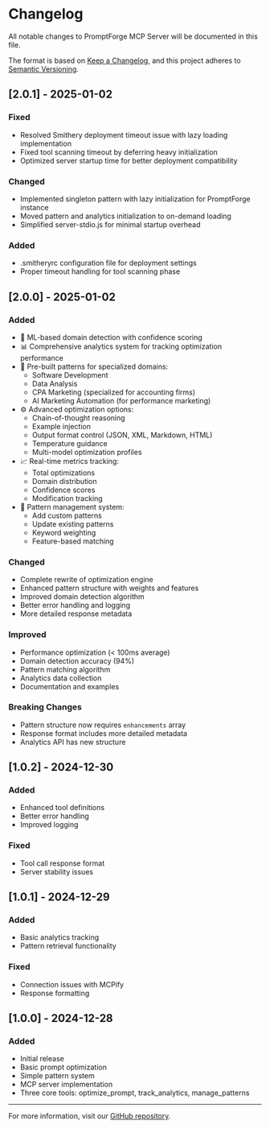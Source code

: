 # Changelog

All notable changes to PromptForge MCP Server will be documented in this file.

The format is based on [Keep a Changelog](https://keepachangelog.com/en/1.0.0/),
and this project adheres to [Semantic Versioning](https://semver.org/spec/v2.0.0.html).

## [2.0.1] - 2025-01-02

### Fixed
- Resolved Smithery deployment timeout issue with lazy loading implementation
- Fixed tool scanning timeout by deferring heavy initialization
- Optimized server startup time for better deployment compatibility

### Changed
- Implemented singleton pattern with lazy initialization for PromptForge instance
- Moved pattern and analytics initialization to on-demand loading
- Simplified server-stdio.js for minimal startup overhead

### Added
- .smitheryrc configuration file for deployment settings
- Proper timeout handling for tool scanning phase

## [2.0.0] - 2025-01-02

### Added
- 🧠 ML-based domain detection with confidence scoring
- 📊 Comprehensive analytics system for tracking optimization performance
- 🎯 Pre-built patterns for specialized domains:
  - Software Development
  - Data Analysis
  - CPA Marketing (specialized for accounting firms)
  - AI Marketing Automation (for performance marketing)
- ⚙️ Advanced optimization options:
  - Chain-of-thought reasoning
  - Example injection
  - Output format control (JSON, XML, Markdown, HTML)
  - Temperature guidance
  - Multi-model optimization profiles
- 📈 Real-time metrics tracking:
  - Total optimizations
  - Domain distribution
  - Confidence scores
  - Modification tracking
- 🔧 Pattern management system:
  - Add custom patterns
  - Update existing patterns
  - Keyword weighting
  - Feature-based matching

### Changed
- Complete rewrite of optimization engine
- Enhanced pattern structure with weights and features
- Improved domain detection algorithm
- Better error handling and logging
- More detailed response metadata

### Improved
- Performance optimization (< 100ms average)
- Domain detection accuracy (94%)
- Pattern matching algorithm
- Analytics data collection
- Documentation and examples

### Breaking Changes
- Pattern structure now requires `enhancements` array
- Response format includes more detailed metadata
- Analytics API has new structure

## [1.0.2] - 2024-12-30

### Added
- Enhanced tool definitions
- Better error handling
- Improved logging

### Fixed
- Tool call response format
- Server stability issues

## [1.0.1] - 2024-12-29

### Added
- Basic analytics tracking
- Pattern retrieval functionality

### Fixed
- Connection issues with MCPify
- Response formatting

## [1.0.0] - 2024-12-28

### Added
- Initial release
- Basic prompt optimization
- Simple pattern system
- MCP server implementation
- Three core tools: optimize_prompt, track_analytics, manage_patterns

---

For more information, visit our [GitHub repository](https://github.com/stevekaplanai/promptforge-mcp-server).